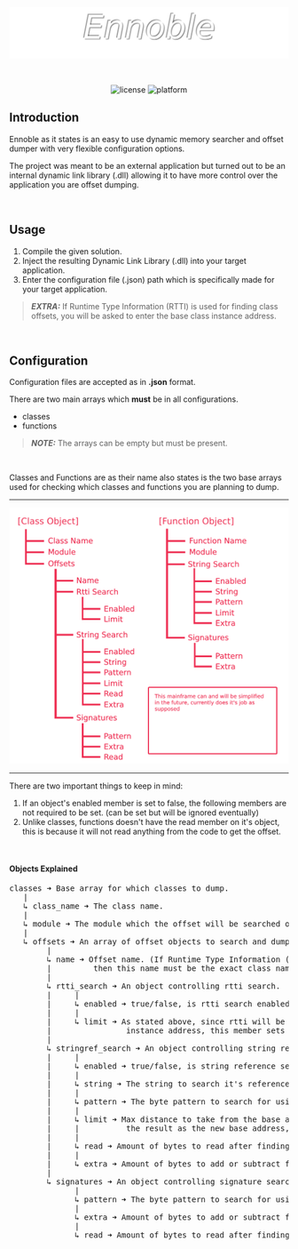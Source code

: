 ![ENNOBLE LOGO](Images/Logo.png "ENNOBLE LOGO")

<br>

<p align="center">
  <img alt="license" src="https://img.shields.io/badge/License-MIT-green.svg"/>
  <img alt="platform" src="https://img.shields.io/badge/Platform-Windows-green.svg"/>
</p>

## Introduction

Ennoble as it states is an easy to use dynamic memory searcher and offset dumper with very flexible configuration options.

The project was meant to be an external application but turned out to be an internal dynamic link library (.dll) allowing it to have more control over the application you are offset dumping.

<br>

## Usage

1. Compile the given solution.
2. Inject the resulting Dynamic Link Library (.dll) into your target application.
3. Enter the configuration file (.json) path which is specifically made for your target application.
> **_EXTRA:_**  If Runtime Type Information (RTTI) is used for finding class offsets, you will be asked to enter the base class instance address.

<br>

## Configuration

Configuration files are accepted as in **.json** format.

There are two main arrays which **must** be in all configurations.
- classes
- functions
> **_NOTE:_** The arrays can be empty but must be present.

<br>

Classes and Functions are as their name also states is the two base arrays used for checking which classes and functions you are planning to dump.

<hr>

<p align="center">
  <img alt="mainframe" src="https://github.com/paskalian/Ennoble/blob/master/Images/EnnobleMainframe.png"/>
</p>

<hr>

There are two important things to keep in mind:
1. If an object's enabled member is set to false, the following members are not required to be set. (can be set but will be ignored eventually)
2. Unlike classes, functions doesn't have the read member on it's object, this is because it will not read anything from the code to get the offset.

<br>

#### Objects Explained
<pre>
classes ➜ Base array for which classes to dump.
   |
   ↳ class_name ➜ The class name.
   |
   ↳ module ➜ The module which the offset will be searched on.
   |
   ↳ offsets ➜ An array of offset objects to search and dump.
        |
        ↳ name ➜ Offset name. (If Runtime Type Information (RTTI) is used for finding this offset
        |         then this name must be the exact class name used)
        |
        ↳ rtti_search ➜ An object controlling rtti search.
        |     |
        |     ↳ enabled ➜ true/false, is rtti search enabled or not.
        |     |
        |     ↳ limit ➜ As stated above, since rtti will be used you will be asked an base class
        |                instance address, this member sets the max distance to take from the base class.
        |
        ↳ stringref_search ➜ An object controlling string reference search.
        |     |
        |     ↳ enabled ➜ true/false, is string reference search enabled or not.
        |     |
        |     ↳ string ➜ The string to search it's references and use that reference as a base.
        |     |
        |     ↳ pattern ➜ The byte pattern to search for using the string reference as the base address.
        |     |
        |     ↳ limit ➜ Max distance to take from the base address, if it's negative then it will subtract that from the base address and use
        |     |          the result as the new base address, which will search until the old base address.
        |     |
        |     ↳ read ➜ Amount of bytes to read after finding the pattern and adding or subtracting the extra from the found pattern address.
        |     |
        |     ↳ extra ➜ Amount of bytes to add or subtract from the found pattern address.
        |
        ↳ signatures ➜ An object controlling signature search.
              |
              ↳ pattern ➜ The byte pattern to search for using the module base as the base address.
              |
              ↳ extra ➜ Amount of bytes to add or subtract from the found pattern address.
              |
              ↳ read ➜ Amount of bytes to read after finding the pattern and adding or subtracting the extra from the found pattern address.
</pre>
